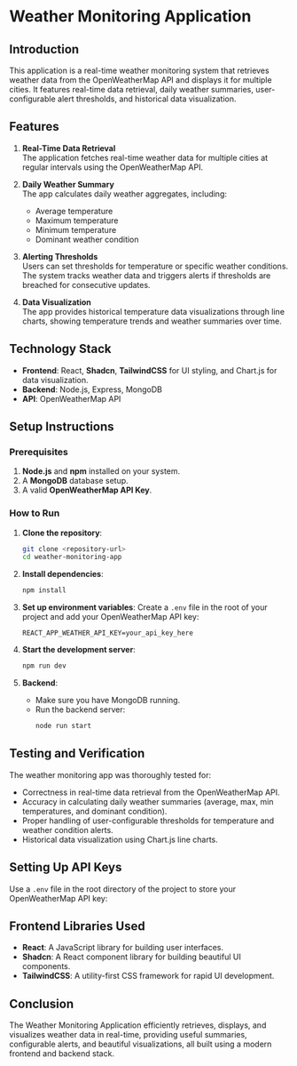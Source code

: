 # Weather Monitoring Application

## Introduction
This application is a real-time weather monitoring system that retrieves weather data from the OpenWeatherMap API and displays it for multiple cities. It features real-time data retrieval, daily weather summaries, user-configurable alert thresholds, and historical data visualization.

## Features
1. **Real-Time Data Retrieval**  
   The application fetches real-time weather data for multiple cities at regular intervals using the OpenWeatherMap API.

2. **Daily Weather Summary**  
   The app calculates daily weather aggregates, including:
   - Average temperature
   - Maximum temperature
   - Minimum temperature
   - Dominant weather condition

3. **Alerting Thresholds**  
   Users can set thresholds for temperature or specific weather conditions. The system tracks weather data and triggers alerts if thresholds are breached for consecutive updates.

4. **Data Visualization**  
   The app provides historical temperature data visualizations through line charts, showing temperature trends and weather summaries over time.

## Technology Stack
- **Frontend**: React, **Shadcn**, **TailwindCSS** for UI styling, and Chart.js for data visualization.
- **Backend**: Node.js, Express, MongoDB
- **API**: OpenWeatherMap API

## Setup Instructions

### Prerequisites
1. **Node.js** and **npm** installed on your system.
2. A **MongoDB** database setup.
3. A valid **OpenWeatherMap API Key**.

### How to Run

1. **Clone the repository**:
    ```bash
    git clone <repository-url>
    cd weather-monitoring-app
    ```

2. **Install dependencies**:
    ```bash
    npm install
    ```

3. **Set up environment variables**:
    Create a `.env` file in the root of your project and add your OpenWeatherMap API key:
    ```
    REACT_APP_WEATHER_API_KEY=your_api_key_here
    ```

4. **Start the development server**:
    ```bash
    npm run dev
    ```

5. **Backend**:
   - Make sure you have MongoDB running.
   - Run the backend server:
     ```bash
     node run start
     ```

## Testing and Verification
The weather monitoring app was thoroughly tested for:
- Correctness in real-time data retrieval from the OpenWeatherMap API.
- Accuracy in calculating daily weather summaries (average, max, min temperatures, and dominant condition).
- Proper handling of user-configurable thresholds for temperature and weather condition alerts.
- Historical data visualization using Chart.js line charts.

## Setting Up API Keys
Use a `.env` file in the root directory of the project to store your OpenWeatherMap API key:


## Frontend Libraries Used

- **React**: A JavaScript library for building user interfaces.
- **Shadcn**: A React component library for building beautiful UI components.
- **TailwindCSS**: A utility-first CSS framework for rapid UI development.

## Conclusion
The Weather Monitoring Application efficiently retrieves, displays, and visualizes weather data in real-time, providing useful summaries, configurable alerts, and beautiful visualizations, all built using a modern frontend and backend stack.

